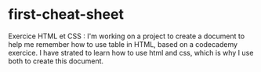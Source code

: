 # first-cheat-sheet
Exercice HTML et CSS : 
I'm working on a project to create a document to help me remember how to use table in HTML, based on a codecademy exercice. I have strated to learn how to use html and css, which is why I use both to create this document. 
